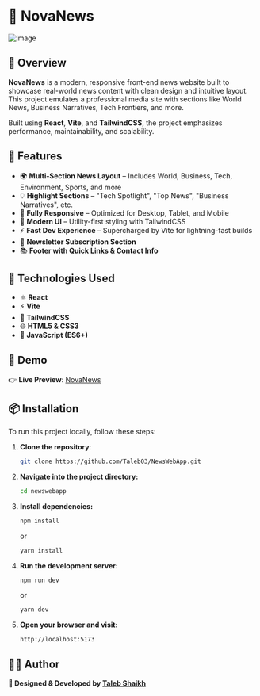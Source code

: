 # 📰 NovaNews

![image](https://github.com/user-attachments/assets/23cd3e26-5262-43b4-b4f1-1ded634f0e43)

## 📝 Overview

**NovaNews** is a modern, responsive front-end news website built to showcase real-world news content with clean design and intuitive layout. This project emulates a professional media site with sections like World News, Business Narratives, Tech Frontiers, and more.

Built using **React**, **Vite**, and **TailwindCSS**, the project emphasizes performance, maintainability, and scalability.

## 🌟 Features

- 🌍 **Multi-Section News Layout** – Includes World, Business, Tech, Environment, Sports, and more
- 💡 **Highlight Sections** – "Tech Spotlight", "Top News", "Business Narratives", etc.
- 📱 **Fully Responsive** – Optimized for Desktop, Tablet, and Mobile
- 🎨 **Modern UI** – Utility-first styling with TailwindCSS
- ⚡ **Fast Dev Experience** – Supercharged by Vite for lightning-fast builds
- 📩 **Newsletter Subscription Section**
- 📚 **Footer with Quick Links & Contact Info**

## 🔧 Technologies Used

- ⚛️ **React**
- ⚡ **Vite**
- 🎨 **TailwindCSS**
- 🌐 **HTML5 & CSS3**
- 🧠 **JavaScript (ES6+)**

## 🎥 Demo

👉 **Live Preview**: [NovaNews](https://your-deployment-link.com)

## 📦 Installation

To run this project locally, follow these steps:

1. **Clone the repository**:
   ```bash
   git clone https://github.com/Taleb03/NewsWebApp.git
   ```
   
2. **Navigate into the project directory:**
   ```bash
   cd newswebapp
   ```
   
3. **Install dependencies:**
   ```bash
   npm install
   ```
   or
   ```bash
   yarn install
   ```

4. **Run the development server:**
   ```bash
   npm run dev
   ```
   or
   ```bash
   yarn dev
   ```

5. **Open your browser and visit:**
   ```bash
   http://localhost:5173
   ```
   
## 👨‍💻 Author
**🎨 Designed & Developed by [Taleb Shaikh](https://taleb-shaikh.netlify.app/)**
